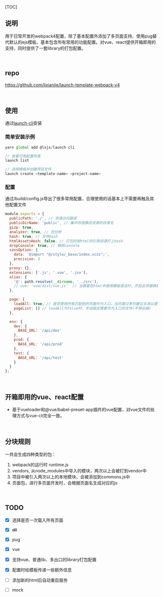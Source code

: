 [TOC]



## 说明

用于日常开发的webpack4配置，除了基本配置外添加了多页面支持、使用pug替代默认的ejs模板、基本包含所有常用的功能配置。对vue、react提供开箱即用的支持，同时提供了一套library的打包配置。

<br>

## repo
<https://github.com/Iixianjie/launch-template-webpack-v4>

<br>

## 使用
通过[launch-cli](https://github.com/Iixianjie/launch-cli)安装

### 简单安装示例
```js
yarn global add @lxjx/launch-cli

// 查看可用配置列表
launch list

// 选择模板并创建项目文件
launch create <template-name> <project-name>
```



### 配置

通过/build/config.js导出了很多常用配置，合理使用的话基本上不需要再触及其他配置文件

```js
module.exports = {
  publicPath: './', // 资源访问路径
  publicDirName: 'public', // 集中存放静态资源的目录名
  gizp: true,
  analyzer: true, // 包分析
  hash: true, // 文件hash
  htmlAssetsHash: false, // 打包时给html的引用资源打上hash
  dropConsole: true, // 移除console
  sassOption: {
    data: '@import "@/style/_base/index.scss";',
    precision: 3
  },
  proxy: {},
  extensions: ['.js', '.vue', '.jsx'],
  alias: {
    '@': path.resolve(__dirname, '../src'),
    // vue: 'vue/dist/vue.js'  // 当需要在html中使用模板语法时，开启此项替换默认的runtime版本
  },

  page: {
    loadAll: true, // 是否使用所有匹配到的页面作为入口，当页面过多时建议关闭以提升性能
    pageList: [] // loadAll为false时，手动指定需要作为入口的文件(不带后缀)
  },

  env: {
    dev: {
      BASE_URL: '/api/dev'
    },
    prod: {
      BASE_URL: '/api/prod'
    },
    test: {
      BASE_URL: '/api/test'
    }
  }
};

```



<br>

## 开箱即用的vue、react配置

* 基于vueloader和@vue/babel-preset-app插件的vue配置，对vue文件的处理方式与vue-cli完全一致。

<br>

## 分块规则

一共会生成四种类型的包：

1.  webpack的运行时 runtime.js
2.  vendors, 从node_modules中导入的模块，两次以上会被打到vendor中
3.  项目中被引入两次以上的本地模块，会被添加到commons.js中
4.  页面包，进行多页面开发时，会根据页面名生成对应的js

<br>

## TODO

- [x] 选择是否一次载入所有页面
- [x] ~~dll~~
- [x] pug
- [x] vue
- [x] 支持vue、普通lib、多出口的library打包配置
- [x] 配置时给模板传递一些额外信息
- [ ] 添加新的html后自动重启服务
- [ ] mock

